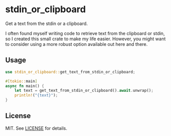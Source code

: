 # stdin_or_clipboard

Get a text from the stdin or a clipboard.

I often found myself writing code to retrieve text from the clipboard or stdin, so I created this small crate to make my life easier. However, you might want to consider using a more robust option available out here and there.

## Usage

```rust
use stdin_or_clipboard::get_text_from_stdin_or_clipboard;

#[tokio::main]
async fn main() {
    let text = get_text_from_stdin_or_clipboard().await.unwrap();
    println!("{text}");
}
```

## License

MIT. See [LICENSE](LICENSE) for details.
